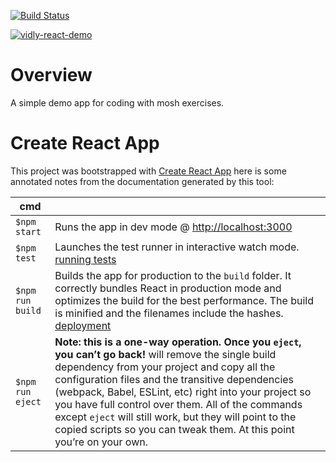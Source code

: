 [![Build Status](https://ci.appveyor.com/api/projects/status/byu2cq1fu42eft6p?svg=true)](https://ci.appveyor.com/project/bobthearsonist/vidly-react-app-demo)

[![vidly-react-demo](https://circleci.com/<VCS>/<ORG_NAME>/<PROJECT_NAME>.svg?style=svg)](<LINK>)


# Overview

A simple demo app for coding with mosh exercises.

# Create React App
This project was bootstrapped with [Create React App](https://github.com/facebook/create-react-app) here is some annotated notes from the documentation generated by this tool:

|cmd||
|---|---|
|`$npm start`|Runs the app in dev mode @ [http://localhost:3000](http://localhost:3000)|
|`$npm test`|Launches the test runner in interactive watch mode. [running tests](https://facebook.github.io/create-react-app/docs/running-tests)|
|`$npm run build`|Builds the app for production to the `build` folder. It correctly bundles React in production mode and optimizes the build for the best performance. The build is minified and the filenames include the hashes. [deployment](https://facebook.github.io/create-react-app/docs/deployment)|
|`$npm run eject`|**Note: this is a one-way operation. Once you `eject`, you can’t go back!** will remove the single build dependency from your project and copy all the configuration files and the transitive dependencies (webpack, Babel, ESLint, etc) right into your project so you have full control over them. All of the commands except `eject` will still work, but they will point to the copied scripts so you can tweak them. At this point you’re on your own.|
